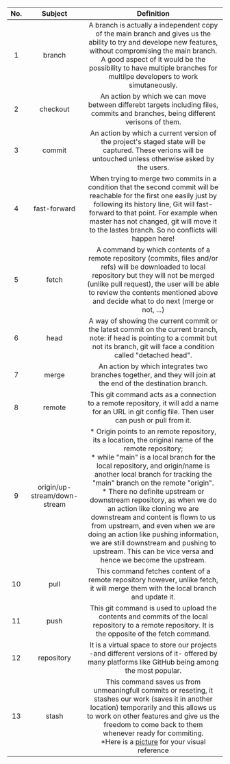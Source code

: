 |No.| Subject        | Definition   |
|:-------------:| :-------------: |:-------------:|
|1| branch        |A branch is actually a independent copy of the main branch and gives us the ability to try and develope new features, without compromising the main branch. A good aspect of it would be the possibility to have multiple branches for multilpe developers to work simutaneously.|
|2| checkout      |An action by which we can move between differebt targets including files, commits and branches, being different verisons of them.|
|3| commit        |An action by which a current version of the project's staged state will be captured. These verions will be untouched unless otherwise asked by the users.      |
|4| fast-forward  |When trying to merge two commits in a condition that the second commit will be reachable for the first one easily just by following its history line, Git will fast-forward to that point. For example when master has not changed, git will move it to the lastes branch. So no conflicts will happen here!|
|5| fetch     |A command by which contents of a remote repository (commits, files and/or refs) will be downloaded to local repository but they will not be merged (unlike pull request), the user will be able to review the contents mentioned above and decide what to do next (merge or not, ...) |
|6| head |A way of showing the current commit or the latest commit on the current branch, note: if head is pointing to a commit but not its branch, git will face a condition called "detached head". |
|7| merge    |An action by which integrates two branches together, and they will join at the end of the destination branch.|
|8| remote     |This git command acts as a connection to a remote repository, it will add a name for an URL in git config file. Then user can push or pull from it. |
|9| origin/up-stream/down-stream |* Origin points to an remote repository, its a location, the original name of the remote repository; <br />* while "main" is a local branch for the local repository, and origin/name is another local branch for tracking the "main" branch on the remote "origin".<br />* There no definite upstream or downstream repository, as when we do an action like cloning we are downstream and content is flown to us from upstream, and even when we are doing an action like pushing information, we are still downstream and pushing to upstream. This can be vice versa and hence we become the upstream.|
|10| pull      |This command fetches content of a remote repository however, unlike fetch, it will merge them with the local branch and update it.|
|11| push     |This git command is used to upload the contents and commits of the local repository to a remote repository. It is the opposite of the fetch command.|
|12| repository |It is a virtual space to store our projects -and different versions of it- offered by many platforms like GitHub being among the most popular.|
|13| stash      |This command saves us from unmeaningfull commits or reseting, it stashes our work (saves it in another location) temporarily and this allows us to work on other features and give us the freedom to come back to them whenever ready for commiting.<br /> *Here is a [picture](https://cms-assets.tutsplus.com/cdn-cgi/image/width=600/uploads/users/585/posts/22988/image/git-stash-stashing-changes.png "picturing stash (a little fun: you just discovered an Easter Egg by hovering over this link, your prize? go out for a drink, it's on me, and if you come visit me, there shall be another round!)") for your visual reference|

    
    
   
    
    
    
    
    
    
    
    
    
    
